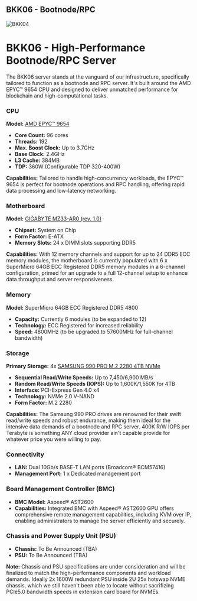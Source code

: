 ## BKK06 - Bootnode/RPC
![BKK04](./images/bkk06/bkk06.webp)

# BKK06 - High-Performance Bootnode/RPC Server

The BKK06 server stands at the vanguard of our infrastructure, specifically tailored to function as a bootnode and RPC server. It's built around the AMD EPYC™ 9654 CPU and designed to deliver unmatched performance for blockchain and high-computational tasks.

### CPU
**Model:** [AMD EPYC™ 9654](https://www.amd.com/en/product/12191)
- **Core Count:** 96 cores
- **Threads:** 192
- **Max. Boost Clock:** Up to 3.7GHz
- **Base Clock:** 2.4GHz
- **L3 Cache:** 384MB
- **TDP:** 360W (Configurable TDP 320-400W)

**Capabilities:** Tailored to handle high-concurrency workloads, the EPYC™ 9654 is perfect for bootnode operations and RPC handling, offering rapid data processing and low-latency networking.

### Motherboard
**Model:** [GIGABYTE MZ33-AR0 (rev. 1.0)](https://www.gigabyte.com/Enterprise/Server-Motherboard/MZ33-AR0-rev-10#Specifications)
- **Chipset:** System on Chip
- **Form Factor:** E-ATX
- **Memory Slots:** 24 x DIMM slots supporting DDR5

**Capabilities:** With 12 memory channels and support for up to 24 DDR5 ECC memory modules, the motherboard is currently populated with 6 x SuperMicro 64GB ECC Registered DDR5 memory modules in a 6-channel configuration, primed for an upgrade to a full 12-channel setup to enhance data throughput and server responsiveness.

### Memory
**Model:** SuperMicro 64GB ECC Registered DDR5 4800
- **Capacity:** Currently 6 modules (to be expanded to 12)
- **Technology:** ECC Registered for increased reliability
- **Speed:** 4800MHz (to be upgraded to 57600MHz for full-channel bandwidth)

### Storage
**Primary Storage:** 4x [SAMSUNG 990 PRO M.2 2280 4TB NVMe](https://www.samsung.com/us/computing/memory-storage/solid-state-drives/990-pro-pcie-4-0-nvme-ssd-4tb-mz-v9p4t0b-am/)
- **Sequential Read/Write Speeds:** Up to 7,450/6,900 MB/s
- **Random Read/Write Speeds (IOPS):** Up to 1,600K/1,550K for 4TB
- **Interface:** PCI-Express Gen 4.0 x4
- **Technology:** NVMe 2.0 V-NAND
- **Form Factor:** M.2 2280

**Capabilities:** The Samsung 990 PRO drives are renowned for their swift read/write speeds and robust endurance, making them ideal for the intensive data demands of a bootnode and RPC server. 400K R/W IOPS per Terabyte is something ANY cloud provider ain't capable provide for whatever price you were willing to pay.

### Connectivity
- **LAN:** Dual 10Gb/s BASE-T LAN ports (Broadcom® BCM57416)
- **Management Port:** 1 x Dedicated management port

### Board Management Controller (BMC)
- **BMC Model:** Aspeed® AST2600
- **Capabilities:** Integrated BMC with Aspeed® AST2600 GPU offers comprehensive remote management capabilities, including KVM over IP, enabling administrators to manage the server efficiently and securely.

### Chassis and Power Supply Unit (PSU)
- **Chassis:** To Be Announced (TBA)
- **PSU:** To Be Announced (TBA)

**Note:** Chassis and PSU specifications are under consideration and will be finalized to match the high-performance components and workload demands. Ideally 2x 1600W redundant PSU inside 2U 25x hotswap NVME chassis, which we still haven't been able to locate without sacrifizing PCIe5.0 bandwidth speeds in extension card board for NVMEs.
